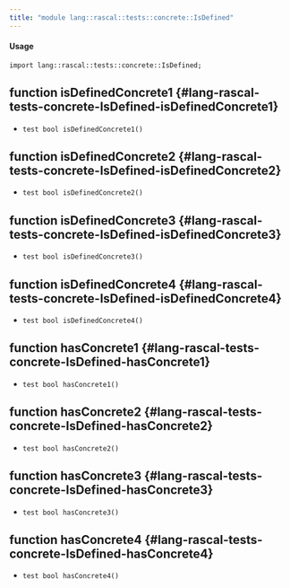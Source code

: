 ```yaml
---
title: "module lang::rascal::tests::concrete::IsDefined"
---
```


#### Usage

`import lang::rascal::tests::concrete::IsDefined;`

## function isDefinedConcrete1 {#lang-rascal-tests-concrete-IsDefined-isDefinedConcrete1}

* ``test bool isDefinedConcrete1()``

## function isDefinedConcrete2 {#lang-rascal-tests-concrete-IsDefined-isDefinedConcrete2}

* ``test bool isDefinedConcrete2()``

## function isDefinedConcrete3 {#lang-rascal-tests-concrete-IsDefined-isDefinedConcrete3}

* ``test bool isDefinedConcrete3()``

## function isDefinedConcrete4 {#lang-rascal-tests-concrete-IsDefined-isDefinedConcrete4}

* ``test bool isDefinedConcrete4()``

## function hasConcrete1 {#lang-rascal-tests-concrete-IsDefined-hasConcrete1}

* ``test bool hasConcrete1()``

## function hasConcrete2 {#lang-rascal-tests-concrete-IsDefined-hasConcrete2}

* ``test bool hasConcrete2()``

## function hasConcrete3 {#lang-rascal-tests-concrete-IsDefined-hasConcrete3}

* ``test bool hasConcrete3()``

## function hasConcrete4 {#lang-rascal-tests-concrete-IsDefined-hasConcrete4}

* ``test bool hasConcrete4()``

